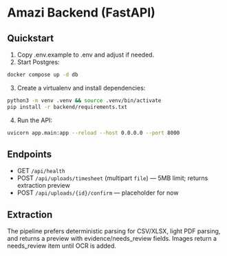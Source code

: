 Amazi Backend (FastAPI)
=======================

Quickstart
----------

1. Copy .env.example to .env and adjust if needed.
2. Start Postgres:

```bash
docker compose up -d db
```

3. Create a virtualenv and install dependencies:

```bash
python3 -m venv .venv && source .venv/bin/activate
pip install -r backend/requirements.txt
```

4. Run the API:

```bash
uvicorn app.main:app --reload --host 0.0.0.0 --port 8000
```

Endpoints
---------

- GET `/api/health`
- POST `/api/uploads/timesheet` (multipart `file`) — 5MB limit; returns extraction preview
- POST `/api/uploads/{id}/confirm` — placeholder for now

Extraction
----------
The pipeline prefers deterministic parsing for CSV/XLSX, light PDF parsing, and returns a preview with evidence/needs_review fields. Images return a needs_review item until OCR is added.

